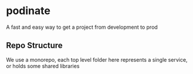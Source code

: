 # podinate
A fast and easy way to get a project from development to prod

## Repo Structure
We use a monorepo, each top level folder here represents a single service, or holds some shared libraries

